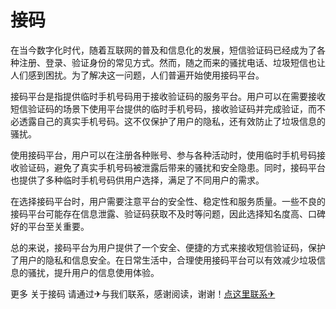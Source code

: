 # 接码

在当今数字化时代，随着互联网的普及和信息化的发展，短信验证码已经成为了各种注册、登录、验证身份的常见方式。然而，随之而来的骚扰电话、垃圾短信也让人们感到困扰。为了解决这一问题，人们普遍开始使用接码平台。

接码平台是指提供临时手机号码用于接收验证码的服务平台。用户可以在需要接收短信验证码的场景下使用平台提供的临时手机号码，接收验证码并完成验证，而不必透露自己的真实手机号码。这不仅保护了用户的隐私，还有效防止了垃圾信息的骚扰。

使用接码平台，用户可以在注册各种账号、参与各种活动时，使用临时手机号码接收验证码，避免了真实手机号码被泄露后带来的骚扰和安全隐患。同时，接码平台也提供了多种临时手机号码供用户选择，满足了不同用户的需求。

在选择接码平台时，用户需要注意平台的安全性、稳定性和服务质量。一些不良的接码平台可能存在信息泄露、验证码获取不及时等问题，因此选择知名度高、口碑好的平台至关重要。

总的来说，接码平台为用户提供了一个安全、便捷的方式来接收短信验证码，保护了用户的隐私和信息安全。在日常生活中，合理使用接码平台可以有效减少垃圾信息的骚扰，提升用户的信息使用体验。

更多 关于接码 请通过✈与我们联系，感谢阅读，谢谢！[点这里联系✈](https://w.k02.cc)